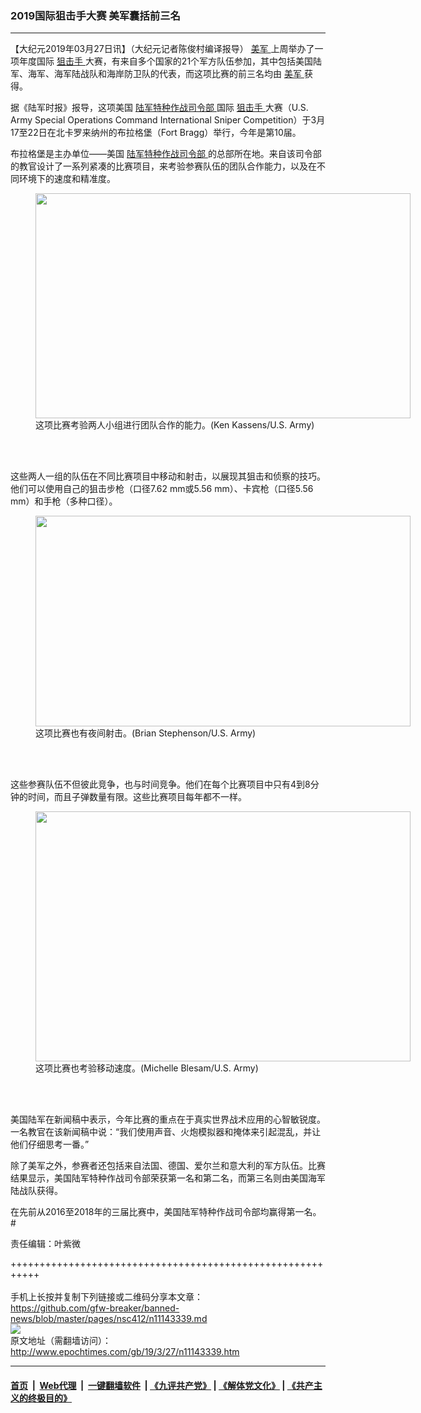 ### 2019国际狙击手大赛 美军囊括前三名
------------------------

<p>
 【大纪元2019年03月27日讯】（大纪元记者陈俊村编译报导）
 <a href="http://www.epochtimes.com/gb/tag/%E7%BE%8E%E5%86%9B.html">
  美军
 </a>
 上周举办了一项年度国际
 <a href="http://www.epochtimes.com/gb/tag/%E7%8B%99%E5%87%BB%E6%89%8B.html">
  狙击手
 </a>
 大赛，有来自多个国家的21个军方队伍参加，其中包括美国陆军、海军、海军陆战队和海岸防卫队的代表，而这项比赛的前三名均由
 <a href="http://www.epochtimes.com/gb/tag/%E7%BE%8E%E5%86%9B.html">
  美军
 </a>
 获得。
</p>
<p>
 据《陆军时报》报导，这项美国
 <a href="http://www.epochtimes.com/gb/tag/%E9%99%86%E5%86%9B%E7%89%B9%E7%A7%8D%E4%BD%9C%E6%88%98%E5%8F%B8%E4%BB%A4%E9%83%A8.html">
  陆军特种作战司令部
 </a>
 国际
 <a href="http://www.epochtimes.com/gb/tag/%E7%8B%99%E5%87%BB%E6%89%8B.html">
  狙击手
 </a>
 大赛（U.S. Army Special Operations Command International Sniper Competition）于3月17至22日在北卡罗来纳州的布拉格堡（Fort Bragg）举行，今年是第10届。
</p>
<p>
 布拉格堡是主办单位——美国
 <a href="http://www.epochtimes.com/gb/tag/%E9%99%86%E5%86%9B%E7%89%B9%E7%A7%8D%E4%BD%9C%E6%88%98%E5%8F%B8%E4%BB%A4%E9%83%A8.html">
  陆军特种作战司令部
 </a>
 的总部所在地。来自该司令部的教官设计了一系列紧凑的比赛项目，来考验参赛队伍的团队合作能力，以及在不同环境下的速度和精准度。
</p>
<figure class="wp-caption aligncenter" id="attachment_11143351" style="width: 600px">
 <a href="http://i.epochtimes.com/assets/uploads/2019/03/1000w_q95-2-5.jpg">
  <img alt="" class="wp-image-11143351 size-large" height="360" src="http://i.epochtimes.com/assets/uploads/2019/03/1000w_q95-2-5-600x360.jpg" width="600"/>
 </a>
 <br/><figcaption class="wp-caption-text">
  这项比赛考验两人小组进行团队合作的能力。(Ken Kassens/U.S. Army)
 </figcaption><br/>
</figure><br/>
<p>
 这些两人一组的队伍在不同比赛项目中移动和射击，以展现其狙击和侦察的技巧。他们可以使用自己的狙击步枪（口径7.62 mm或5.56 mm）、卡宾枪（口径5.56 mm）和手枪（多种口径）。
</p>
<figure class="wp-caption aligncenter" id="attachment_11143364" style="width: 600px">
 <a href="http://i.epochtimes.com/assets/uploads/2019/03/1000w_q95-5-1.jpg">
  <img alt="" class="wp-image-11143364 size-large" height="337" src="http://i.epochtimes.com/assets/uploads/2019/03/1000w_q95-5-1-600x337.jpg" width="600"/>
 </a>
 <br/><figcaption class="wp-caption-text">
  这项比赛也有夜间射击。(Brian Stephenson/U.S. Army)
 </figcaption><br/>
</figure><br/>
<p>
 这些参赛队伍不但彼此竞争，也与时间竞争。他们在每个比赛项目中只有4到8分钟的时间，而且子弹数量有限。这些比赛项目每年都不一样。
</p>
<figure class="wp-caption aligncenter" id="attachment_11143355" style="width: 600px">
 <a href="http://i.epochtimes.com/assets/uploads/2019/03/1000w_q95-4-1.jpg">
  <img alt="" class="wp-image-11143355 size-large" height="400" src="http://i.epochtimes.com/assets/uploads/2019/03/1000w_q95-4-1-600x400.jpg" width="600"/>
 </a>
 <br/><figcaption class="wp-caption-text">
  这项比赛也考验移动速度。(Michelle Blesam/U.S. Army)
 </figcaption><br/>
</figure><br/>
<p>
 美国陆军在新闻稿中表示，今年比赛的重点在于真实世界战术应用的心智敏锐度。一名教官在该新闻稿中说：“我们使用声音、火炮模拟器和掩体来引起混乱，并让他们仔细思考一番。”
</p>
<p>
 除了美军之外，参赛者还包括来自法国、德国、爱尔兰和意大利的军方队伍。比赛结果显示，美国陆军特种作战司令部荣获第一名和第二名，而第三名则由美国海军陆战队获得。
</p>
<p>
 在先前从2016至2018年的三届比赛中，美国陆军特种作战司令部均赢得第一名。#
</p>
<p>
 责任编辑：叶紫微
</p>

+++++++++++++++++++++++++++++++++++++++++++++++++++++++++++<br/><br/>
手机上长按并复制下列链接或二维码分享本文章：<br/>
https://github.com/gfw-breaker/banned-news/blob/master/pages/nsc412/n11143339.md <br/>
<a href='https://github.com/gfw-breaker/banned-news/blob/master/pages/nsc412/n11143339.md'><img src='https://github.com/gfw-breaker/banned-news/blob/master/pages/nsc412/n11143339.md.png'/></a> <br/>
原文地址（需翻墙访问）：http://www.epochtimes.com/gb/19/3/27/n11143339.htm


------------------------
#### [首页](https://github.com/gfw-breaker/banned-news/blob/master/README.md) &nbsp;|&nbsp; [Web代理](https://github.com/labour-camp/helloworld) &nbsp;|&nbsp; [一键翻墙软件](https://github.com/gfw-breaker/nogfw/blob/master/README.md) &nbsp;| [《九评共产党》](https://github.com/gfw-breaker/9ping.md/blob/master/README.md#九评之一评共产党是什么) | [《解体党文化》](https://github.com/gfw-breaker/jtdwh.md/blob/master/README.md) | [《共产主义的终极目的》](https://github.com/gfw-breaker/gczydzjmd.md/blob/master/README.md)

